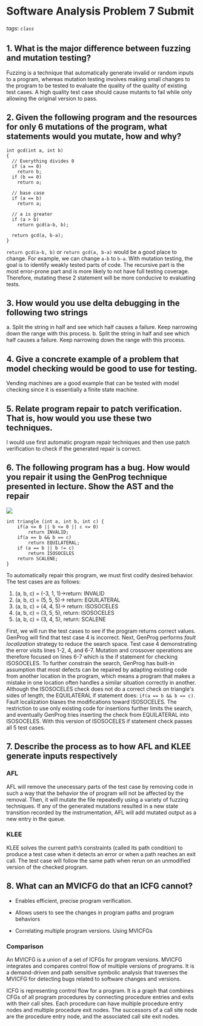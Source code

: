 # Software Analysis Problem 7 Submit
###### tags: `class`

## 1. What is the major difference between fuzzing and mutation testing?

Fuzzing is a technique that automatically generate invalid or random inputs to a program, whereas mutation testing involves making small changes to the program to be tested to evaluate the quality of the quality of existing test cases. A high quality test case should cause mutants to fail while only allowing the original version to pass.

## 2. Given the following program and the resources for only 6 mutations of the program, what statements would you mutate, how and why?
```c=
int gcd(int a, int b)
{
  // Everything divides 0 
  if (a == 0)
    return b;
  if (b == 0)
    return a;

  // base case
  if (a == b)
    return a;

  // a is greater
  if (a > b)
    return gcd(a-b, b);

  return gcd(a, b-a);
}
```
`return gcd(a-b, b)` or `return gcd(a, b-a)` would be a good place to change. For example, we can change `a-b` to `b-a`. With mutation testing, the goal is to identify weakly tested parts of code. The recursive part is the most error-prone part and is more likely to not have full testing coverage. Therefore, mutating these 2 statement will be more conducive to evaluating tests.

## 3. How would you use delta debugging in the following two strings
a. Split the string in half and see which half causes a failure. Keep narrowing down the range with this process.
b. Split the string in half and see which half causes a failure. Keep narrowing down the range with this process.

## 4. Give a concrete example of a problem that model checking would be good to use for testing.
Vending machines are a good example that can be tested with model checking since it is essentially a finite state machine.


## 5. Relate program repair to patch verification. That is, how would you use these two techniques.
I would use first automatic program repair techniques and then use patch verification to check if the generated repair is correct.

## 6. The following program has a bug. How would you repair it using the GenProg technique presented in lecture. Show the AST and the repair
![](https://i.imgur.com/kr4ibjj.jpg)

```c=
int triangle (int a, int b, int c) {
    if(a <= 0 || b <= 0 || c <= 0)
        return INVALID;
    if(a == b && b == c)
        return EQUILATERAL;
    if (a == b || b != c)            
        return ISOSOCELES
    return SCALENE;
}
```

To automatically repair this program, we must first codify desired behavior. The test cases are as follows:

1. (a, b, c) = (-3, 1, 1)->return: INVALID
2. (a, b, c) = (5, 5, 5)-> return: EQUILATERAL
3. (a, b, c) = (4, 4, 5)-> return: ISOSOCELES
4. (a, b, c) = (3, 5, 5), return: ISOSOCELES
5. (a, b, c) = (3, 4, 5), return: SCALENE

First, we will run the test cases to see if the program returns correct values. GenProg will find that test case 4 is incorrect. Next, GenProg performs *fault localization* strategy to reduce the search space. Test case 4 demonstrating the error visits lines 1-2,  4,  and 6-7. Mutation and crossover operations are therefore focused on lines 6-7 which is the if statement for checking ISOSOCELES. To further constrain the search, GenProg has built-in assumption that most defects can be repaired by adapting existing code from another location in the program, which means a program that makes a mistake in one location often handles a similar situation correctly in another. Although the ISOSOCELES check does not do a correct check on triangle's sides of length, the EQUILATERAL if statement does: `if(a == b && b == c)`. Fault localization biases the modifications toward ISOSOCELES. The restriction to use only existing code for insertions further limits the search, and eventually GenProg tries inserting the check from EQUILATERAL into ISOSOCELES. With this version of ISOSOCELES if statement check passes all 5 test cases.


## 7.  Describe the process as to how AFL and KLEE generate inputs respectively
### AFL
AFL will remove the unecessary parts of the test case by removing code in such a way that the behavior the of program will not be affected by the removal. Then, it will mutate the file repeatedly using a variety of fuzzing techniques. If any of the generated mutations resulted in a new state transition recorded by the instrumentation, AFL will add mutated output as a new entry in the queue.
### KLEE
KLEE solves the current path’s constraints (called its path condition) to produce a test case when it detects an error or when a path reaches an exit call. The test case will follow the same path when rerun on an unmodified version of the checked program.

## 8. What can an MVICFG do that an ICFG cannot?
- Enables efficient, precise program verification.
- Allows users to see the changes in program paths and program behaviors
    
- Correlating multiple program versions. Using MVICFGs

### Comparison
An MVICFG is a union of a set of ICFGs for program versions. MVICFG integrates and compares control flow of multiple versions of programs. It is a demand-driven and path sensitive symbolic analysis that traverses the MVICFG for detecting bugs related to software changes and versions.


ICFG is representing control flow for a program. It is a graph that combines CFGs of all program procedures by connecting procedure entries and exits with their call sites. Each procedure can have multiple procedure entry nodes and multiple procedure exit nodes. The successors of a call site node are the procedure entry node, and the associated call site exit nodes.